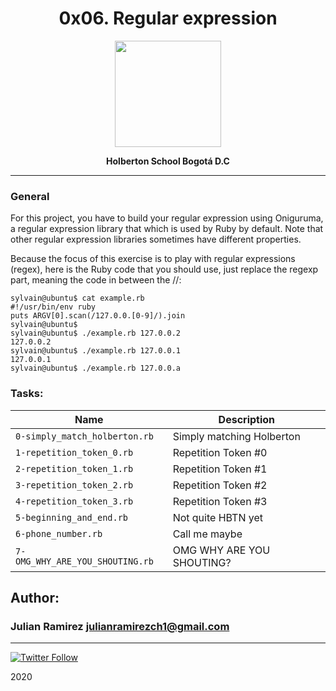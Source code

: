 <H1 align="center"> 0x06. Regular expression </H1>

<p align="center">
   <a href="https://www.linux.org/"><img src="https://cdn.pixabay.com/photo/2013/07/13/13/41/bash-161382_960_720.png" width="170" height="170"/></a>

<p align="center"> 
   <b>Holberton School Bogotá D.C</b>
                
----
<H3> General </H3>
   
For this project, you have to build your regular expression using Oniguruma, a regular expression library that which is used by Ruby by default. Note that other regular expression libraries sometimes have different properties.

Because the focus of this exercise is to play with regular expressions (regex), here is the Ruby code that you should use, just replace the regexp part, meaning the code in between the //:

    sylvain@ubuntu$ cat example.rb
    #!/usr/bin/env ruby
    puts ARGV[0].scan(/127.0.0.[0-9]/).join
    sylvain@ubuntu$
    sylvain@ubuntu$ ./example.rb 127.0.0.2
    127.0.0.2
    sylvain@ubuntu$ ./example.rb 127.0.0.1
    127.0.0.1
    sylvain@ubuntu$ ./example.rb 127.0.0.a


### Tasks:

| Name | Description                    |
| ------------- | ------------------------------ |
| `0-simply_match_holberton.rb`      |  Simply matching Holberton    |
| `1-repetition_token_0.rb`      |    Repetition Token #0 |
| `2-repetition_token_1.rb`   |  Repetition Token #1  |
| `3-repetition_token_2.rb`      | Repetition Token #2|
| `4-repetition_token_3.rb`      | Repetition Token #3 |
| `5-beginning_and_end.rb`      | Not quite HBTN yet |
| `6-phone_number.rb`      | Call me maybe  |
| `7-OMG_WHY_ARE_YOU_SHOUTING.rb`      | OMG WHY ARE YOU SHOUTING?   |


## Author: 
### Julian Ramirez <julianramirezch1@gmail.com>
----
[![Twitter Follow](https://img.shields.io/twitter/follow/JulianR_30.svg?style=social&label=Follow)](https://twitter.com/JulianR_30)

2020